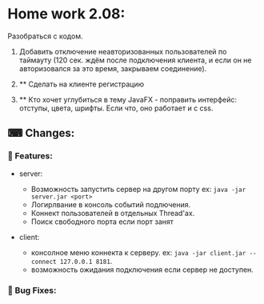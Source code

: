 # Home work 2.08:

Разобраться с кодом.

1. Добавить отключение неавторизованных пользователей по таймауту (120 сек. ждём после подключения клиента, и если он не авторизовался за это время, закрываем соединение).
   
2. ** Сделать на клиенте регистрацию
   
3. ** Кто хочет углубиться в тему JavaFX - поправить интерфейс: отступы, цвета, шрифты. Если что, оно работает и с css.

## &#9000; Changes:

### &#128296; Features:

- server:
  - Возможность запустить сервер на другом порту ex: `java -jar server.jar <port>`
  - Логирлвание в консоль событий подлючения.
  - Коннект пользователей в отдельных Thread'ах.
  - Поиск свободного порта если порт занят

- client:
  - консолное меню коннекта к серверу. ex: `java -jar client.jar --connect 127.0.0.1 8181`.
  - возможность ожидания подключения если сервер не доступен.
  


### &#128295; Bug Fixes: